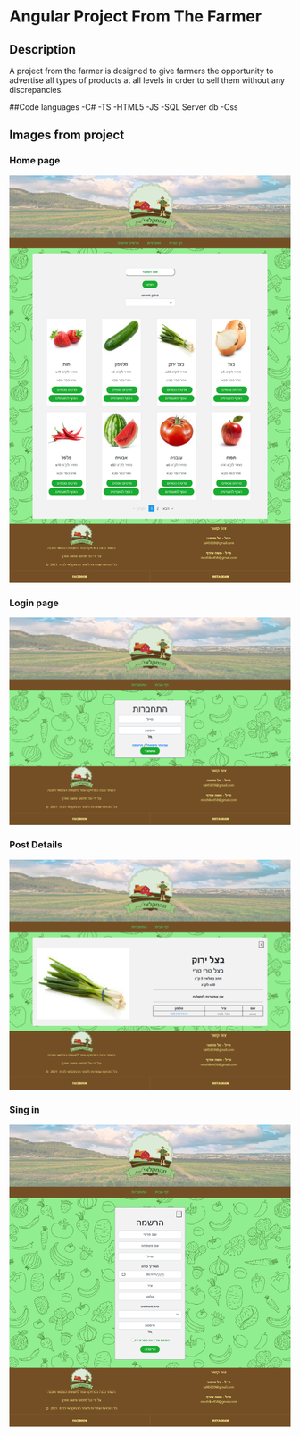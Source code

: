 # Angular Project From The Farmer


## Description
A project from the farmer is designed to give farmers the opportunity
to advertise all types of products at all levels in order to sell them without any discrepancies.

##Code languages
-C#
-TS
-HTML5
-JS
-SQL Server db
-Css

## Images from project
### Home page
![HomePage](https://github.com/tal45859/From_The_Farme_Project/blob/main/Screens/home.png)
### Login page
![Login](https://github.com/tal45859/From_The_Farme_Project/blob/main/Screens/login.png)
### Post Details
![details](https://github.com/tal45859/From_The_Farme_Project/blob/main/Screens/moredetails.png)
### Sing in
![singin](https://github.com/tal45859/From_The_Farme_Project/blob/main/Screens/singin.png)
